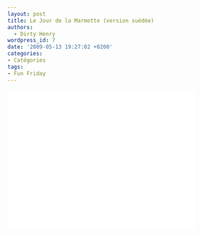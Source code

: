 ```yaml
---
layout: post
title: Le Jour de la Marmotte (version suédée)
authors:
  - Dirty Henry
wordpress_id: 7
date: '2009-05-13 19:27:02 +0200'
categories:
- Catégories
tags:
- Fun Friday
---
```

<iframe width="420" height="315" src="//www.youtube.com/embed/hcdFRhXk7dw" frameborder="0"></iframe>
